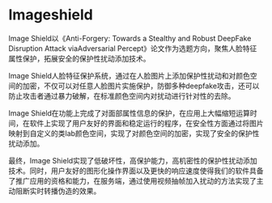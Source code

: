 # Imageshield

Image Shield以《Anti-Forgery: Towards a Stealthy and Robust DeepFake Disruption Attack viaAdversarial Percept》论文作为选题方向，聚焦人脸特征属性保护，拓展安全的保护性扰动添加技术。

Image Shield人脸特征保护系统，通过在人脸图片上添加保护性扰动和对颜色空间的加密，不仅可以对任意人脸图片实施保护，防御多种deepfake攻击，还可以防止攻击者通过暴力破解，在标准颜色空间内对扰动进行针对性的去除。

Image Shield在功能上完成了对面部属性信息的保护，在应用上大幅缩短运算时间，在软件上实现了用户友好的界面和稳定运行的程序，在安全性方面通过将图片映射到自定义的类lab颜色空间，实现了对颜色空间的加密，实现了安全的保护性扰动添加。

最终，Image Shield实现了低破坏性，高保护能力，高机密性的保护性扰动添加技术。同时，用户友好的图形化操作界面以及更快的响应速度使得我们的软件具备了推广应用的资格和能力，在服务端，通过使用视频抽帧加入扰动的方法实现了主动阻断实时转播伪造的效果。
